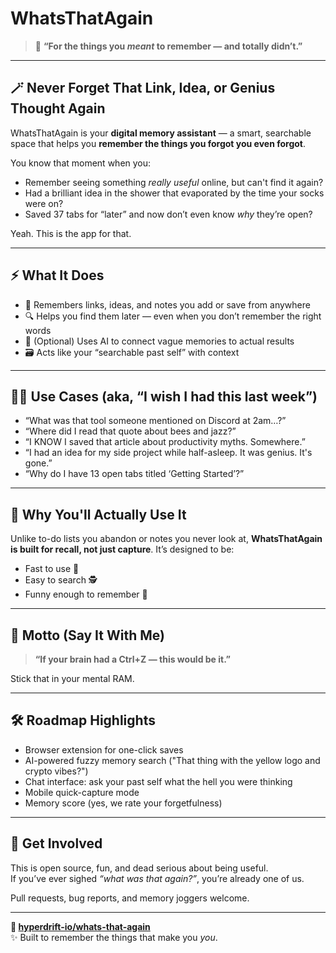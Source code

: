 # WhatsThatAgain

> 🧠 **“For the things you *meant* to remember — and totally didn’t.”**

---

## 🪄 Never Forget That Link, Idea, or Genius Thought Again

WhatsThatAgain is your **digital memory assistant** — a smart, searchable space that helps you **remember the things you forgot you even forgot**.

You know that moment when you:

- Remember seeing something *really useful* online, but can't find it again?
- Had a brilliant idea in the shower that evaporated by the time your socks were on?
- Saved 37 tabs for “later” and now don’t even know *why* they’re open?

Yeah. This is the app for that.

---

## ⚡️ What It Does

- 📌 Remembers links, ideas, and notes you add or save from anywhere  
- 🔍 Helps you find them later — even when you don’t remember the right words  
- 🤖 (Optional) Uses AI to connect vague memories to actual results  
- 🗃️ Acts like your “searchable past self” with context

---

## 🧑‍💻 Use Cases (aka, “I wish I had this last week”)

- “What was that tool someone mentioned on Discord at 2am…?”
- “Where did I read that quote about bees and jazz?”
- “I KNOW I saved that article about productivity myths. Somewhere.”
- “I had an idea for my side project while half-asleep. It was genius. It's gone.”
- “Why do I have 13 open tabs titled ‘Getting Started’?”

---

## 🧬 Why You'll Actually Use It

Unlike to-do lists you abandon or notes you never look at, **WhatsThatAgain is built for recall, not just capture**. It’s designed to be:

- Fast to use 🏃
- Easy to search 🕵️
- Funny enough to remember 🤪

---

## 🧠 Motto (Say It With Me)

> **“If your brain had a Ctrl+Z — this would be it.”**

Stick that in your mental RAM.

---

## 🛠️ Roadmap Highlights

- Browser extension for one-click saves
- AI-powered fuzzy memory search ("That thing with the yellow logo and crypto vibes?")
- Chat interface: ask your past self what the hell you were thinking
- Mobile quick-capture mode
- Memory score (yes, we rate your forgetfulness)

---

## 🚀 Get Involved

This is open source, fun, and dead serious about being useful.  
If you’ve ever sighed *“what was that again?”*, you’re already one of us.

Pull requests, bug reports, and memory joggers welcome.

---

**🔗 [hyperdrift-io/whats-that-again](https://github.com/hyperdrift-io/whats-that-again)**  
✨ Built to remember the things that make you *you*.
